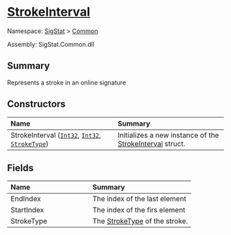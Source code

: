 # [StrokeInterval](./StrokeInterval.md)

Namespace: [SigStat]() > [Common](./README.md)

Assembly: SigStat.Common.dll

## Summary
Represents a stroke in an online signature

## Constructors

| <span>Name&nbsp;&nbsp;&nbsp;&nbsp;&nbsp;&nbsp;&nbsp;&nbsp;&nbsp;&nbsp;&nbsp;&nbsp;&nbsp;&nbsp;&nbsp;&nbsp;&nbsp;&nbsp;&nbsp;&nbsp;&nbsp;&nbsp;&nbsp;&nbsp;&nbsp;&nbsp;&nbsp;&nbsp;&nbsp;&nbsp;</span> | Summary | 
| :--- | :--- | 
| StrokeInterval ([`Int32`](https://docs.microsoft.com/en-us/dotnet/api/System.Int32), [`Int32`](https://docs.microsoft.com/en-us/dotnet/api/System.Int32), [`StrokeType`](./StrokeType.md)) | Initializes a new instance of the [StrokeInterval](https://github.com/sigstat/sigstat/blob/develop/docs/md/SigStat/Common/StrokeInterval.md) struct. | 


## Fields

| <span>Name&nbsp;&nbsp;&nbsp;&nbsp;&nbsp;&nbsp;&nbsp;&nbsp;&nbsp;&nbsp;&nbsp;&nbsp;&nbsp;&nbsp;&nbsp;&nbsp;&nbsp;&nbsp;&nbsp;&nbsp;&nbsp;&nbsp;&nbsp;&nbsp;&nbsp;&nbsp;&nbsp;&nbsp;&nbsp;&nbsp;</span> | Summary | 
| :--- | :--- | 
| EndIndex | The index of the last element | 
| StartIndex | The index of the firs element | 
| StrokeType | The [StrokeType](https://github.com/sigstat/sigstat/blob/develop/docs/md/SigStat/Common/StrokeInterval.md) of the stroke. | 


